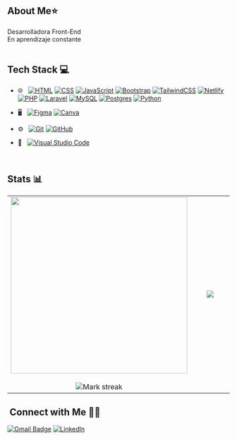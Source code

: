 
## About Me⭐️
 Desarrolladora Front-End <br>
En aprendizaje constante<br> <br>

## Tech Stack :computer:
- 🌐 &nbsp;
[![HTML](https://img.shields.io/badge/HTML-%23E34F26.svg?logo=html5&logoColor=white)](#)
[![CSS](https://img.shields.io/badge/CSS-1572B6?logo=css3&logoColor=fff)](#)
[![JavaScript](https://img.shields.io/badge/JavaScript-F7DF1E?logo=javascript&logoColor=000)](#)
[![Bootstrap](https://img.shields.io/badge/Bootstrap-7952B3?logo=bootstrap&logoColor=fff)](#)
[![TailwindCSS](https://img.shields.io/badge/Tailwind%20CSS-%2338B2AC.svg?logo=tailwind-css&logoColor=white)](#)
[![Netlify](https://img.shields.io/badge/Netlify-%23000000.svg?logo=netlify&logoColor=#00C7B7)](#)
[![PHP](https://img.shields.io/badge/php-%23777BB4.svg?&logo=php&logoColor=white)](#)
[![Laravel](https://img.shields.io/badge/Laravel-%23FF2D20.svg?logo=laravel&logoColor=white)](#)
[![MySQL](https://img.shields.io/badge/MySQL-4479A1?logo=mysql&logoColor=fff)](#)
[![Postgres](https://img.shields.io/badge/Postgres-%23316192.svg?logo=postgresql&logoColor=white)](#)
[![Python](https://img.shields.io/badge/Python-3776AB?logo=python&logoColor=fff)](#)




- 🖥 &nbsp;
[![Figma](https://img.shields.io/badge/Figma-F24E1E?logo=figma&logoColor=white)](#)
[![Canva](https://img.shields.io/badge/Canva-%2300C4CC.svg?&logo=Canva&logoColor=white)](#)
  
- ⚙️ &nbsp;
[![Git](https://img.shields.io/badge/Git-F05032?logo=git&logoColor=fff)](#)
[![GitHub](https://img.shields.io/badge/GitHub-%23121011.svg?logo=github&logoColor=white)](#)

- 🔧 &nbsp;
[![Visual Studio Code](https://custom-icon-badges.demolab.com/badge/Visual%20Studio%20Code-0078d7.svg?logo=vsc&logoColor=white)](#)


<br/>

## Stats 📊

<!--- stats & Trophy (start) -->
<p align="center">
 
<table align="center">
<tr border="none">
<td width="50%" align="center">
  
  <img  width="400" src="https://github-readme-stats.vercel.app/api?username=Dani163d&show_icons=true&title_color=fff&icon_color=79ff97&text_color=9f9f9f&bg_color=151515">
 <br></br>
  <img  title="🔥 Get streak stats for your profile at git.io/streak-stats" alt="Mark streak" src="https://github-readme-streak-stats.herokuapp.com/?user=Dani163d&theme=dark&hide_border=false" /> 
</td>
</td>
<td width="50%" align="center">
  <img  align="center"  src="https://github-readme-stats.anuraghazra1.vercel.app/api/top-langs/?username=Dani163d&theme=dark&hide_border=false&no-bg=true&no-frame=true&langs_count=10"/>
  </td>
</tr>
</table>


## &nbsp;Connect with Me 🤝🏻 
[![Gmail Badge](https://img.shields.io/badge/Gmail-d14836?style=flat-square&logo=Gmail&logoColor=white&link=mailto:dbtjdals1771@ajou.ac.kr)](mailto:daniela1205xc@gmail.com) 
[![LinkedIn](https://img.shields.io/badge/LinkedIn-%230077B5.svg?logo=linkedin&logoColor=white)](https://www.linkedin.com/in/daniela-silva-779900379/) 





